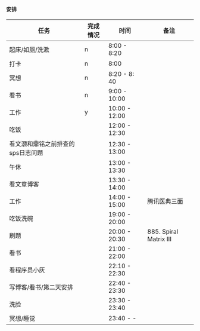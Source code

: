 #### 安排 

 

| 任务                              | 完成情况 | 时间           | 备注                   |
| --------------------------------- | -------- | -------------- | ---------------------- |
| 起床/如厕/洗漱                    | n        | 8:00 - 8:20    |                        |
| 打卡                              | n        | 8:00           |                        |
| 冥想                              | n        | 8:20 - 8: 40   |                        |
| 看书                              | n        | 9:00 - 10:00   |                        |
| 工作                              | y        | 10:00 - 12:00  |                        |
| 吃饭                              |          | 12:00 - 12:30  |                        |
| 看文灏和鼎铭之前排查的sps日志问题 |          | 12:30 - 13:00  |                        |
| 午休                              |          | 13:00 - 13:30  |                        |
| 看文章博客                        |          | 13:30 - 14:00  |                        |
| 工作                              |          | 14:00 - 15:00  | 腾讯医典三面           |
| 吃饭洗碗                          |          | 19:00  - 20:00 |                        |
| 刷题                              |          | 20:00  - 20:30 | 885. Spiral Matrix III |
| 看书                              |          | 21:00 -  22:00 |                        |
| 看程序员小灰                      |          | 22:10 - 22:30  |                        |
| 写博客/看书/第二天安排            |          | 22:40 - 23:30  |                        |
| 洗脸                              |          | 23:30 - 23:40  |                        |
| 冥想/睡觉                         |          | 23:40 - -      |                        |

